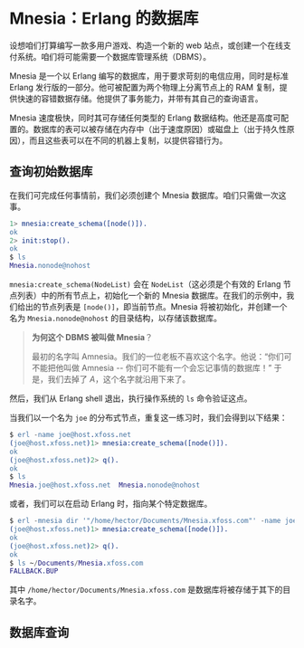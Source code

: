 # Mnesia：Erlang 的数据库


设想咱们打算编写一款多用户游戏、构造一个新的 web 站点，或创建一个在线支付系统。咱们将可能需要一个数据库管理系统（DBMS）。


Mnesia 是一个以 Erlang 编写的数据库，用于要求苛刻的电信应用，同时是标准 Erlang 发行版的一部分。他可被配置为两个物理上分离节点上的 RAM 复制，提供快速的容错数据存储。他提供了事务能力，并带有其自己的查询语言。

Mnesia 速度极快，同时其可存储任何类型的 Erlang 数据结构。他还是高度可配置的。数据库的表可以被存储在内存中（出于速度原因）或磁盘上（出于持久性原因），而且这些表可以在不同的机器上复制，以提供容错行为。


## 查询初始数据库


在我们可完成任何事情前，我们必须创建个 Mnesia 数据库。咱们只需做一次这事。

```erlang
1> mnesia:create_schema([node()]).
ok
2> init:stop().
ok
$ ls
Mnesia.nonode@nohost
```

`mnesia:create_schema(NodeList)` 会在 `NodeList`（这必须是个有效的 Erlang 节点列表）中的所有节点上，初始化一个新的 Mnesia 数据库。在我们的示例中，我们给出的节点列表是 `[node()]`，即当前节点。Mnesia 将被初始化，并创建一个名为 `Mnesia.nonode@nohost` 的目录结构，以存储该数据库。


> **为何这个 DBMS 被叫做 Mnesia**？
>
> 最初的名字叫 Amnesia。我们的一位老板不喜欢这个名字。他说：“你们可不能把他叫做 Amnesia -- 你们可不能有一个会忘记事情的数据库！” 于是，我们去掉了 *A*，这个名字就沿用下来了。


然后，我们从 Erlang shell 退出，执行操作系统的 `ls` 命令验证这点。


当我们以一个名为 `joe` 的分布式节点，重复这一练习时，我们会得到以下结果：


```erlang
$ erl -name joe@host.xfoss.net
(joe@host.xfoss.net)1> mnesia:create_schema([node()]).
ok
(joe@host.xfoss.net)2> q().
ok
$ ls
Mnesia.joe@host.xfoss.net  Mnesia.nonode@nohost
```

或者，我们可以在启动 Erlang 时，指向某个特定数据库。


```erlang
$ erl -mnesia dir '"/home/hector/Documents/Mnesia.xfoss.com"' -name joe@host.xfoss.net
(joe@host.xfoss.net)1> mnesia:create_schema([node()]).
ok
(joe@host.xfoss.net)2> q().
ok
$ ls ~/Documents/Mnesia.xfoss.com
FALLBACK.BUP
```

其中 `/home/hector/Documents/Mnesia.xfoss.com` 是数据库将被存储于其下的目录名字。


## 数据库查询
